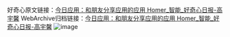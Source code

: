 好奇心原文链接：[今日应用：和朋友分享应用的应用 Homer_智能_好奇心日报-高宇馨](https://www.qdaily.com/articles/1781.html)
WebArchive归档链接：[今日应用：和朋友分享应用的应用 Homer_智能_好奇心日报-高宇馨](http://web.archive.org/web/20160807233618/http://www.qdaily.com/articles/1781.html)
![image](http://ww3.sinaimg.cn/large/007d5XDply1g3v4klwf3lj30u03bs4qp)